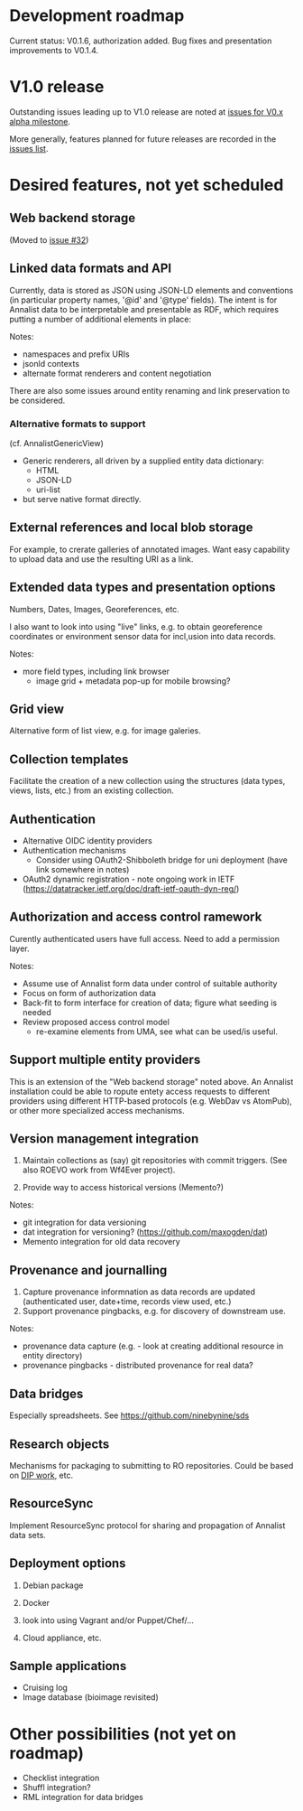 # Development roadmap

Current status: V0.1.6, authorization added.  Bug fixes and presentation improvements to V0.1.4.


# V1.0 release

Outstanding issues leading up to V1.0 release are noted at [issues for V0.x alpha milestone](https://github.com/gklyne/annalist/milestones/V0.x%20alpha).

More generally, features planned for future releases are recorded in the [issues list](https://github.com/gklyne/annalist/issues).


# Desired features, not yet scheduled

## Web backend storage

(Moved to [issue #32](https://github.com/gklyne/annalist/issues/32))


## Linked data formats and API

Currently, data is stored as JSON using JSON-LD elements and conventions (in particular property names, '@id' and '@type' fields). The intent is for Annalist data to be interpretable and presentable as RDF, which requires putting a number of additional elements in place:

Notes:

- namespaces and prefix URIs
- jsonld contexts
- alternate format renderers and content negotiation

There are also some issues around entity renaming and link preservation to be considered.


### Alternative formats to support

(cf. AnnalistGenericView)

- Generic renderers, all driven by a supplied entity data dictionary:
  - HTML
  - JSON-LD
  - uri-list
- but serve native format directly.


## External references and local blob storage

For example, to crerate galleries of annotated images.  Want easy capability to upload data and use the resulting URI as a link.


## Extended data types and presentation options

Numbers, Dates, Images, Georeferences, etc.

I also want to look into using "live" links, e.g. to obtain georeference coordinates or environment sensor data for incl,usion into data records.

Notes:

- more field types, including link browser
    - image grid + metadata pop-up for mobile browsing?


## Grid view

Alternative form of list view, e.g. for image galeries.


## Collection templates

Facilitate the creation of a new collection using the structures (data types, views, lists, etc.) from an existing collection.


## Authentication

- Alternative OIDC identity providers
- Authentication mechanisms
  - Consider using OAuth2-Shibboleth bridge for uni deployment (have link somewhere in notes)
- OAuth2 dynamic registration - note ongoing work in IETF (https://datatracker.ietf.org/doc/draft-ietf-oauth-dyn-reg/)


## Authorization and access control ramework

Curently authenticated users have full access.  Need to add a permission layer.

Notes:

- Assume use of Annalist form data under control of suitable authority
- Focus on form of authorization data
- Back-fit to form interface for creation of data; figure what seeding is needed
- Review proposed access control model
    - re-examine elements from UMA, see what can be used/is useful.


## Support multiple entity providers

This is an extension of the "Web backend storage" noted above.  An Annalist installation could be able to ropute entety access requests to different providers using different HTTP-based protocols (e.g. WebDav vs AtomPub), or other more specialized access mechanisms.


## Version management integration

1. Maintain collections as (say) git repositories with commit triggers.  (See also ROEVO work from Wf4Ever project).

2. Provide way to access historical versions (Memento?)

Notes:

- git integration for data versioning
- dat integration for versioning? (https://github.com/maxogden/dat)
- Memento integration for old data recovery


## Provenance and journalling

1. Capture provenance informnation as data records are updated (authenticated user, date+time, records view used, etc.)
2. Support provenance pingbacks, e.g. for discovery of downstream use.

Notes:

- provenance data capture (e.g. - look at creating additional resource in entity directory)
- provenance pingbacks - distributed provenance for real data?


## Data bridges

Especially spreadsheets.  See https://github.com/ninebynine/sds


## Research objects

Mechanisms for packaging to submitting to RO repositories.  Could be based on [DIP work](https://github.com/CottageLabs/dip), etc.


## ResourceSync

Implement ResourceSync protocol for sharing and propagation of Annalist data sets.


## Deployment options

1. Debian package

2. Docker

3. look into using Vagrant and/or Puppet/Chef/...

4. Cloud appliance, etc.


## Sample applications

* Cruising log
* Image database (bioimage revisited)



# Other possibilities (not yet on roadmap)

- Checklist integration
- Shuffl integration?
- RML integration for data bridges

